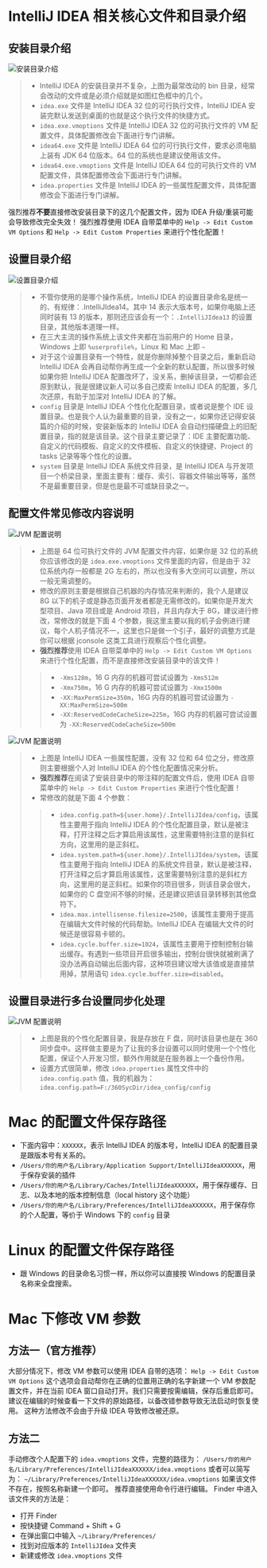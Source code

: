 # IntelliJ IDEA 相关核心文件和目录介绍

## 安装目录介绍

![安装目录介绍](images/viii-a-installation-directory-1.jpg)

> * IntelliJ IDEA 的安装目录并不复杂，上图为最常改动的 bin 目录，经常会改动的文件或是必须介绍就是如图红色框中的几个。
> * `idea.exe` 文件是 IntelliJ IDEA 32 位的可行执行文件，IntelliJ IDEA 安装完默认发送到桌面的也就是这个执行文件的快捷方式。
> * `idea.exe.vmoptions` 文件是 IntelliJ IDEA 32 位的可执行文件的 VM 配置文件，具体配置修改会下面进行专门讲解。
> * `idea64.exe` 文件是 IntelliJ IDEA 64 位的可行执行文件，要求必须电脑上装有 JDK 64 位版本。64 位的系统也是建议使用该文件。
> * `idea64.exe.vmoptions` 文件是 IntelliJ IDEA 64 位的可执行文件的 VM 配置文件，具体配置修改会下面进行专门讲解。
> * `idea.properties` 文件是 IntelliJ IDEA 的一些属性配置文件，具体配置修改会下面进行专门讲解。

强烈推荐**不要**直接修改安装目录下的这几个配置文件，因为 IDEA 升级/重装可能会导致修改完全失效！
强烈推荐使用 IDEA 自带菜单中的 `Help -> Edit Custom VM Options` 和 `Help -> Edit Custom Properties` 来进行个性化配置！

## 设置目录介绍

![设置目录介绍](images/viii-a-installation-directory-2.jpg)

> * 不管你使用的是哪个操作系统，IntelliJ IDEA 的设置目录命名是统一的、有规律：.IntelliJIdea14。其中 14 表示大版本号，如果你电脑上还同时装有 13 的版本，那则还应该会有一个：`.IntelliJIdea13` 的设置目录，其他版本道理一样。 
> * 在三大主流的操作系统上该文件夹都在当前用户的 Home 目录，Windows 上即 `%userprofile%`，Linux 和 Mac 上即 `~`
> * 对于这个设置目录有一个特性，就是你删除掉整个目录之后，重新启动 IntelliJ IDEA 会再自动帮你再生成一个全新的默认配置，所以很多时候如果你把 IntelliJ IDEA 配置改坏了，没关系，删掉该目录，一切都会还原到默认，我是很建议新人可以多自己摸索 IntelliJ IDEA 的配置，多几次还原，有助于加深对 IntelliJ IDEA 的了解。
> * `config` 目录是 IntelliJ IDEA 个性化化配置目录，或者说是整个 IDE 设置目录。也是我个人认为最重要的目录，没有之一，如果你还记得安装篇的介绍的时候，安装新版本的 IntelliJ IDEA 会自动扫描硬盘上的旧配置目录，指的就是该目录。这个目录主要记录了：IDE 主要配置功能、自定义的代码模板、自定义的文件模板、自定义的快捷键、Project 的 tasks 记录等等个性化的设置。
> * `system` 目录是 IntelliJ IDEA 系统文件目录，是 IntelliJ IDEA 与开发项目一个桥梁目录，里面主要有：缓存、索引、容器文件输出等等，虽然不是最重要目录，但是也是最不可或缺目录之一。

## 配置文件常见修改内容说明

![JVM 配置说明](images/viii-a-configuration-files-1.jpg)

> * 上图是 64 位可执行文件的 JVM 配置文件内容，如果你是 32 位的系统你应该修改的是 `idea.exe.vmoptions` 文件里面的内容，但是由于 32 位系统内存一般都是 2G 左右的，所以也没有多大空间可以调整，所以一般无需调整的。
> * 修改的原则主要是根据自己机器的内存情况来判断的，我个人是建议 8G 以下的机子或是静态页面开发者都是无需修改的。如果你是开发大型项目、Java 项目或是 Android 项目，并且内存大于 8G，建议进行修改，常修改的就是下面 4 个参数，我这里主要以我的机子会例进行建议，每个人机子情况不一，这里也只是做一个引子，最好的调整方式是你可以根据 jconsole 这类工具进行观察后个性化调整。
> * **强烈推荐**使用 IDEA 自带菜单中的 `Help -> Edit Custom VM Options` 来进行个性化配置，而不是直接修改安装目录中的该文件！
> 
>> * `-Xms128m`，16 G 内存的机器可尝试设置为 `-Xms512m`
>> * `-Xmx750m`，16 G 内存的机器可尝试设置为 `-Xmx1500m`
>> * `-XX:MaxPermSize=350m`，16G 内存的机器可尝试设置为 `-XX:MaxPermSize=500m`
>> * `-XX:ReservedCodeCacheSize=225m`，16G 内存的机器可尝试设置为 `-XX:ReservedCodeCacheSize=500m`

![JVM 配置说明](images/viii-a-configuration-files-2.jpg)

> * 上图是 IntelliJ IDEA 一些属性配置，没有 32 位和 64 位之分，修改原则主要根据个人对 IntelliJ IDEA 的个性化配置情况来分析。
> * **强烈推荐**在阅读了安装目录中的带注释的配置文件后，使用 IDEA 自带菜单中的 `Help -> Edit Custom Properties` 来进行个性化配置！
> * 常修改的就是下面 4 个参数：
>
>> * `idea.config.path=${user.home}/.IntelliJIdea/config`，该属性主要用于指向 IntelliJ IDEA 的个性化配置目录，默认是被注释，打开注释之后才算启用该属性，这里需要特别注意的是斜杠方向，这里用的是正斜杠。
>> * `idea.system.path=${user.home}/.IntelliJIdea/system`，该属性主要用于指向 IntelliJ IDEA 的系统文件目录，默认是被注释，打开注释之后才算启用该属性，这里需要特别注意的是斜杠方向，这里用的是正斜杠。如果你的项目很多，则该目录会很大，如果你的 C 盘空间不够的时候，还是建议把该目录转移到其他盘符下。
>> * `idea.max.intellisense.filesize=2500`，该属性主要用于提高在编辑大文件时候的代码帮助。IntelliJ IDEA 在编辑大文件的时候还是很容易卡顿的。
>> * `idea.cycle.buffer.size=1024`，该属性主要用于控制控制台输出缓存。有遇到一些项目开启很多输出，控制台很快就被刷满了没办法再自动输出后面内容，这种项目建议增大该值或是直接禁用掉，禁用语句 `idea.cycle.buffer.size=disabled`。

## 设置目录进行多台设置同步化处理

![JVM 配置说明](images/viii-a-setting-synchronize-1.jpg)

> * 上图是我的个性化配置目录，我是存放在 F 盘，同时该目录也是在 360 同步盘中。这样做主要是为了让我的多台设置可以同时使用一个个性化配置，保证个人开发习惯，额外作用就是在服务器上一个备份作用。
> * 设置方式很简单，修改 `idea.properties` 属性文件中的 `idea.config.path` 值，我的机器为：`idea.config.path=F:/360SycDir/idea_config/config`

# Mac 的配置文件保存路径

- 下面内容中：`XXXXXX`，表示 IntelliJ IDEA 的版本号，IntelliJ IDEA 的配置目录是跟版本号有关系的。
- `/Users/你的用户名/Library/Application Support/IntelliJIdeaXXXXXX`，用于保存安装的插件
- `/Users/你的用户名/Library/Caches/IntelliJIdeaXXXXXX`，用于保存缓存、日志、以及本地的版本控制信息（local history 这个功能）
- `/Users/你的用户名/Library/Preferences/IntelliJIdeaXXXXXX`，用于保存你的个人配置，等价于 Windows 下的 `config` 目录

# Linux 的配置文件保存路径

- 跟 Windows 的目录命名习惯一样，所以你可以直接按 Windows 的配置目录名称来全盘搜索。

# Mac 下修改 VM 参数

## 方法一（官方推荐）

大部分情况下，修改 VM 参数可以使用 IDEA 自带的选项：
`Help -> Edit Custom VM Options`
这个选项会自动帮你在正确的位置用正确的名字新建一个 VM 参数配置文件，并在当前 IDEA 窗口自动打开。我们只需要按需编辑，保存后重启即可。
建议在编辑的时候查看一下文件的原始路径，以备改错参数导致无法启动时恢复使用。
这种方法修改不会由于升级 IDEA 导致修改被还原。

## 方法二

手动修改个人配置下的 `idea.vmoptions` 文件，完整的路径为：
`/Users/你的用户名/Library/Preferences/IntelliJIdeaXXXXXX/idea.vmoptions`
或者可以简写为：
`~/Library/Preferences/IntelliJIdeaXXXXXX/idea.vmoptions`
如果该文件不存在，按照名称新建一个即可。
推荐直接使用命令行进行编辑。
Finder 中进入该文件夹的方法是：
- 打开 Finder
- 按快捷键 Command + Shift + G
- 在弹出窗口中输入 `~/Library/Preferences/`
- 找到对应版本的 `IntelliJIdea` 文件夹
- 新建或修改 `idea.vmoptions` 文件

